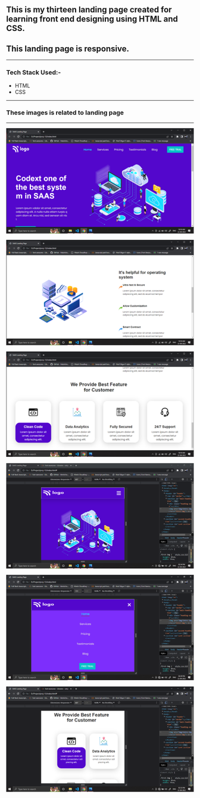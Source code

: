 
## This is my thirteen landing page created for learning front end designing using HTML and CSS.

## This landing page is responsive.

---

### Tech Stack Used:-
- HTML
- CSS

---

### These images is related  to landing page

---

![Image](img/Screenshot%20(377).png)

![Image](img/Screenshot%20(376).png)

![Image](img/Screenshot%20(375).png)

![Image](img/Screenshot%20(384).png)

![Image](img/Screenshot%20(387).png)

![Image](img/Screenshot%20(382).png)